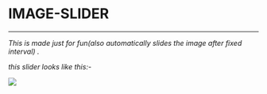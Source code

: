 # IMAGE-SLIDER

---

_This is made just for fun(also automatically slides the image after fixed interval) ._

_this slider looks like this:-_

![](images/imageslider.gif)



 
